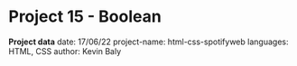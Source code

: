# Project 15 - Boolean

**Project data**
date: 17/06/22
project-name: html-css-spotifyweb
languages: HTML, CSS
author: Kevin Baly